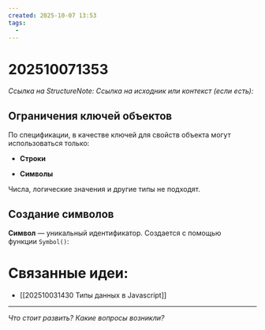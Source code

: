 ```yaml
---
created: 2025-10-07 13:53
tags:
  -
---
```

# 202510071353
*Ссылка на StructureNote:*
*Ссылка на исходник или контекст (если есть):* 

## Ограничения ключей объектов

По спецификации, в качестве ключей для свойств объекта могут использоваться только:

- **Строки**
    
- **Символы**
    

Числа, логические значения и другие типы не подходят.

## Создание символов

**Символ** — уникальный идентификатор. Создается с помощью функции `Symbol()`:
# Связанные идеи:
* [[202510031430 Типы данных в Javascript]]
---

*Что стоит развить? Какие вопросы возникли?*